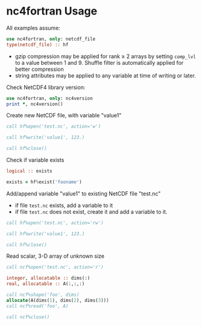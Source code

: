 # nc4fortran Usage

All examples assume:

```fortran
use nc4fortran, only: netcdf_file
type(netcdf_file) :: hf
```

* gzip compression may be applied for rank &ge; 2 arrays by setting `comp_lvl` to a value between 1 and 9.
  Shuffle filter is automatically applied for better compression
* string attributes may be applied to any variable at time of writing or later.

Check NetCDF4 library version:

```fortran
use nc4fortran, only: nc4version
print *, nc4version()
```

Create new NetCDF file, with variable "value1"

```fortran
call hf%open('test.nc', action='w')

call hf%write('value1', 123.)

call hf%close()
```

Check if variable exists

```fortran
logical :: exists

exists = hf%exist('fooname')
```

Add/append variable "value1" to existing NetCDF file "test.nc"

* if file `test.nc` exists, add a variable to it
* if file `test.nc` does not exist, create it and add a variable to it.

```fortran
call hf%open('test.nc', action='rw')

call hf%write('value1', 123.)

call hf%close()
```

Read scalar, 3-D array of unknown size

```fortran
call ncf%open('test.nc', action='r')

integer, allocatable :: dims(:)
real, allocatable :: A(:,:,:)

call ncf%shape('foo', dims)
allocate(A(dims(1), dims(2), dims(3)))
call ncf%read('foo', A)

call ncf%close()
```
